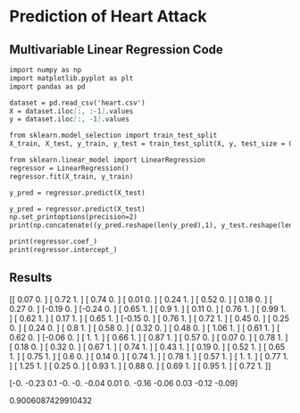 # Prediction of Heart Attack

## Multivariable Linear Regression Code
```markdown
import numpy as np
import matplotlib.pyplot as plt
import pandas as pd

dataset = pd.read_csv('heart.csv')
X = dataset.iloc[:, :-1].values
y = dataset.iloc[:, -1].values

from sklearn.model_selection import train_test_split
X_train, X_test, y_train, y_test = train_test_split(X, y, test_size = 0.2, random_state = 0)

from sklearn.linear_model import LinearRegression
regressor = LinearRegression()
regressor.fit(X_train, y_train)

y_pred = regressor.predict(X_test)

y_pred = regressor.predict(X_test)
np.set_printoptions(precision=2)
print(np.concatenate((y_pred.reshape(len(y_pred),1), y_test.reshape(len(y_test),1)),1))

print(regressor.coef_)
print(regressor.intercept_)
```

## Results
[[ 0.07  0.  ]
 [ 0.72  1.  ]
 [ 0.74  0.  ]
 [ 0.01  0.  ]
 [ 0.24  1.  ]
 [ 0.52  0.  ]
 [ 0.18  0.  ]
 [ 0.27  0.  ]
 [-0.19  0.  ]
 [-0.24  0.  ]
 [ 0.65  1.  ]
 [ 0.9   1.  ]
 [ 0.11  0.  ]
 [ 0.76  1.  ]
 [ 0.99  1.  ]
 [ 0.62  1.  ]
 [ 0.17  1.  ]
 [ 0.65  1.  ]
 [-0.15  0.  ]
 [ 0.76  1.  ]
 [ 0.72  1.  ]
 [ 0.45  0.  ]
 [ 0.25  0.  ]
 [ 0.24  0.  ]
 [ 0.8   1.  ]
 [ 0.58  0.  ]
 [ 0.32  0.  ]
 [ 0.48  0.  ]
 [ 1.06  1.  ]
 [ 0.61  1.  ]
 [ 0.62  0.  ]
 [-0.06  0.  ]
 [ 1.    1.  ]
 [ 0.66  1.  ]
 [ 0.87  1.  ]
 [ 0.57  0.  ]
 [ 0.07  0.  ]
 [ 0.78  1.  ]
 [ 0.18  0.  ]
 [ 0.32  0.  ]
 [ 0.67  1.  ]
 [ 0.74  1.  ]
 [ 0.43  1.  ]
 [ 0.19  0.  ]
 [ 0.52  1.  ]
 [ 0.65  1.  ]
 [ 0.75  1.  ]
 [ 0.6   0.  ]
 [ 0.14  0.  ]
 [ 0.74  1.  ]
 [ 0.78  1.  ]
 [ 0.57  1.  ]
 [ 1.    1.  ]
 [ 0.77  1.  ]
 [ 1.25  1.  ]
 [ 0.25  0.  ]
 [ 0.93  1.  ]
 [ 0.88  0.  ]
 [ 0.69  1.  ]
 [ 0.95  1.  ]
 [ 0.72  1.  ]]

[-0.   -0.23  0.1  -0.   -0.   -0.04  0.01  0.   -0.16 -0.06  0.03 -0.12
 -0.09]

0.9006087429910432

